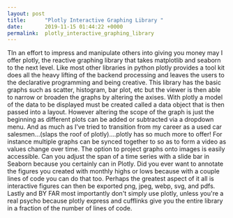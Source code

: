 ```yaml
---
layout: post
title:      "Plotly Interactive Graphing Library "
date:       2019-11-15 01:44:22 +0000
permalink:  plotly_interactive_graphing_library
---
```



TIn an effort to impress and manipulate others into giving you money may I offer plotly, the reactive graphing library that takes matplotlib and seaborn to the next level.  Like most other libraries in python  plotly provides a tool kit does all the heavy lifting of the backend processing and leaves the users to the declarative programming and being creative. This library has the basic graphs such as scatter, histogram, bar plot, etc but the viewer is then able to narrow or broaden the graphs by altering the axises.  With plotly a model of the data to be displayed must be created called a data object that is then passed into a layout. However altering the scope of the graph is just the beginning as different plots can be added or subtracted via a dropdown menu. And as much as I’ve tried to transition from my career as a used car salesmen…(slaps the roof of plotly)….plotly has so much more to offer! For instance multiple graphs can be synced together to so as to form a video as values change over time. The option to project graphs onto images is easily accessible. Can you adjust the span of a time series with a slide bar in Seaborn because you certainly can in Plotly.  Did you ever want to annotate the figures you created with monthly highs or lows because with a couple lines of code you can do that too. Perhaps the greatest aspect of it all is interactive figures can then be exported png, jpeg, webp, svg, and pdfs.  Lastly and BY FAR most importantly don't simply use plotly, unless you're a real psycho because plotly express and cufflinks give you the entire library in a fraction of the number of lines of code. 

